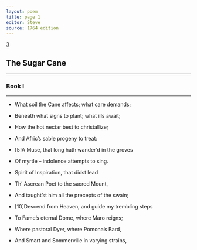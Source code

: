 ```yaml
---
layout: poem
title: page 1
editor: Steve
source: 1764 edition
---
```


[3]()

## The Sugar Cane

_____________________________________

### Book I

_____________________________________

- What soil the Cane affects; what care demands;
- Beneath what signs to plant; what ills await;
- How the hot nectar best to christallize;
- And Afric’s sable progeny to treat:
- \[5]A Muse, that long hath wander’d in the groves
- Of myrtle – indolence attempts to sing.


- Spirit of Inspiration, that didst lead 
- Th’ Ascrean Poet to the sacred Mount,
- And taught’st him all the precepts of the swain;
- \[10]Descend from Heaven, and guide my trembling steps 
- To Fame’s eternal Dome, where Maro reigns; 
- Where pastoral Dyer, where Pomona’s Bard,
- And Smart and Sommerville in varying strains,